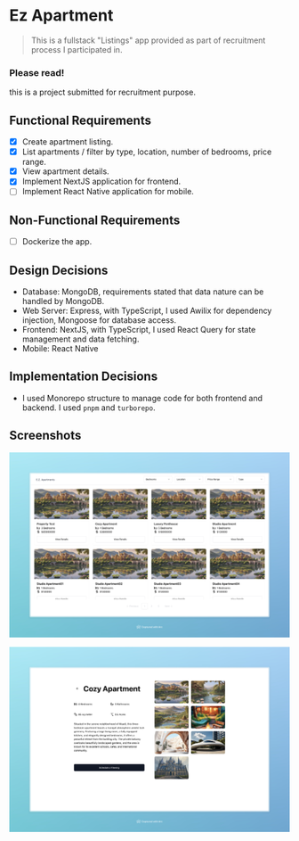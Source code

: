 # Ez Apartment

> This is a fullstack "Listings" app provided as part of recruitment process I participated in.

### Please read!
this is a project submitted for recruitment purpose.

## Functional Requirements
- [x] Create apartment listing.
- [x] List apartments / filter by type, location, number of bedrooms, price range.
- [x] View apartment details.
- [x] Implement NextJS application for frontend.
- [ ] Implement React Native application for mobile.

## Non-Functional Requirements
- [ ] Dockerize the app.

## Design Decisions
- Database: MongoDB, requirements stated that data nature can be handled by MongoDB.
- Web Server: Express, with TypeScript, I used Awilix for dependency injection, Mongoose for database access.
- Frontend: NextJS, with TypeScript, I used React Query for state management and data fetching.
- Mobile: React Native

## Implementation Decisions
- I used Monorepo structure to manage code for both frontend and backend. I used `pnpm` and `turborepo`.

## Screenshots
![listing apartments](https://github.com/aigdonia/ez-apartment-ts-node-next-fullstack/blob/main/ez-listing-filter.jpeg?raw=true)

![Single Apartment](https://github.com/aigdonia/ez-apartment-ts-node-next-fullstack/blob/main/ez-listing-single.jpeg?raw=true)